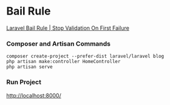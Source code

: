 # Bail Rule

[Laravel Bail Rule | Stop Validation On First Failure](https://www.itsolutionstuff.com/post/laravel-bail-rule-stop-validation-on-first-failureexample.html)

### Composer and Artisan Commands
```shell script
composer create-project --prefer-dist laravel/laravel blog
php artisan make:controller HomeController
php artisan serve
```

### Run Project
[http://localhost:8000/](http://localhost:8000/)
